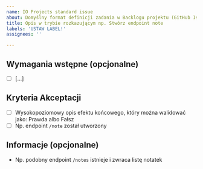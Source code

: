 ```yaml
---
name: IO Projects standard issue
about: Domyślny format definicji zadania w Backlogu projektu (GitHub Issue)
title: Opis w trybie rozkazującym np. Stwórz endpoint note
labels: 'USTAW LABEL!'
assignees: ''

---
```


## Wymagania wstępne (opcjonalne)

- [  ] [...]

## Kryteria Akceptacji

- [  ] Wysokopoziomowy opis efektu końcowego, który można walidować jako: Prawda albo Fałsz
- [  ] Np. endpoint `/note` został utworzony

## Informacje (opcjonalne)

* Np. podobny endpoint `/notes` istnieje i zwraca listę notatek
